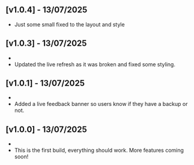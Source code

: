 ## [v1.0.4] - 13/07/2025 
- Just some small fixed to the layout and style  
 
## [v1.0.3] - 13/07/2025 
-   
- Updated the live refresh as it was broken and fixed some styling. 
 
## [v1.0.1] - 13/07/2025 
-   
- Added a live feedback banner so users know if they have a backup or not. 
 
## [v1.0.0] - 13/07/2025 
-   
- This is the first build, everything should work. More features coming soon!